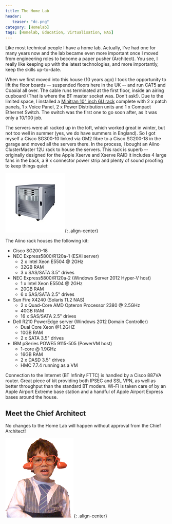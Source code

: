 ```yaml
---
title: The Home Lab
header:
   teaser: "dc.png"
category: [Homelab] 
tags: [Homelab, Education, Virtualisation, NAS]
---
```


Like most technical people I have a home lab. Actually, I've had one for many years now and the lab became even more important once I moved from engineering roles to become a paper pusher (Architect). You see, I really like keeping up with the latest technologies, and more importantly, keep the skills up-to-date. 

When we first moved into this house (10 years ago) I took the opportunity to lift the floor boards -- suspended floors here in the UK -- and run CAT5 and Coaxial all over. The cable runs terminated at the first floor, inside an airing cupboard (That is where the BT master socket was. Don't ask!). Due to the limited space, I installed a [Minitran 10" inch 6U rack](http://www.minitran.co.uk/pages/products/list.mhtml?ct=31&sc=107) complete with 2 x patch panels, 1 x Voice Panel, 2 x Power Distribution units and 1 x Compact Ethernet Switch. The switch was the first one to go soon after, as it was only a 10/100 job.

The servers were all racked up in the loft, which worked great in winter, but not too well in summer (yes, we do have summers in England). So I got myself a Cisco SG300-10 linked via OM2 fibre to a Cisco SG200-18 in the garage and moved all the servers there. In the process, I bought an 
Aiino ClusterMaster 12U rack to house the servers. This rack is superb -- originally designed for the Apple Xserve and Xserve RAID it includes 4 large fans in the back, a 9 x connector power strip and plenty of sound proofing to keep things quiet:

![Aiino ClusterMster](/images/aiino-clustermaster.png){: .align-center}

The Aiino rack houses the following kit:

* Cisco SG200-18
* NEC Express5800/R120a-1 (ESXi server)	
	* 2 x Intel Xeon E5504 @ 2GHz
	* 32GB RAM
	* 3 x SAS/SATA 3.5" drives
* NEC Express5800/R120a-2 (Windows Server 2012 Hyper-V host)
	* 1 x Intel Xeon E5504 @ 2GHz
	* 20GB RAM
	* 6 x SAS/SATA 2.5" drives
* Sun Fire X4240 (Solaris 11.2 NAS)
	* 2 x Quad-Core AMD Opteron Processor 2380 @ 2.5GHz
	* 40GB RAM
	* 16 x SAS/SATA 2.5" drives
* Dell R210 PowerEdge server (Windows 2012 Domain Controller)
	* Dual Core Xeon @1.2GHZ
	* 10GB RAM
	* 2 x SATA 3.5" drives
* IBM pSeries POWE5 9115-505 (PowerVM host)
	* 1-core @ 1.9GHz
	* 16GB RAM
	* 2 x DASD 3.5" drives
	* HMC 7.7.4 running as a VM

Connection to the  Internet (BT Infinity FTTC) is handled by a Cisco 887VA router. Great piece of kit providing both IPSEC and SSL VPN, as well as better throughput than the standard BT modem. Wi-Fi is taken care of by an Apple Airport Extreme base station and a handful of Apple Airport Express bases around the house. 

## Meet the Chief Architect

No changes to the Home Lab will happen without approval from the Chief Architect!

![Chief Architect](/images/chief_architect.png){: .align-center}

